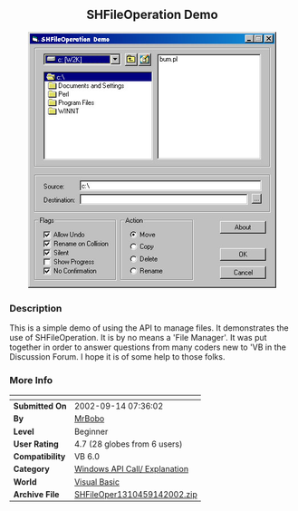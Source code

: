 ﻿<div align="center">

## SHFileOperation Demo

<img src="PIC2002914255271355.jpg">
</div>

### Description

This is a simple demo of using the API to manage files. It demonstrates the use of SHFileOperation. It is by no means a 'File Manager'. It was put together in order to answer questions from many coders new to 'VB in the Discussion Forum. I hope it is of some help to those folks.
 
### More Info
 


<span>             |<span>
---                |---
**Submitted On**   |2002-09-14 07:36:02
**By**             |[MrBobo](https://github.com/Planet-Source-Code/PSCIndex/blob/master/ByAuthor/mrbobo.md)
**Level**          |Beginner
**User Rating**    |4.7 (28 globes from 6 users)
**Compatibility**  |VB 6\.0
**Category**       |[Windows API Call/ Explanation](https://github.com/Planet-Source-Code/PSCIndex/blob/master/ByCategory/windows-api-call-explanation__1-39.md)
**World**          |[Visual Basic](https://github.com/Planet-Source-Code/PSCIndex/blob/master/ByWorld/visual-basic.md)
**Archive File**   |[SHFileOper1310459142002\.zip](https://github.com/Planet-Source-Code/mrbobo-shfileoperation-demo__1-38982/archive/master.zip)








